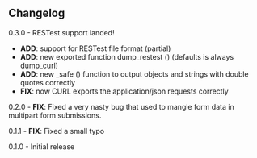 ## Changelog

0.3.0 - RESTest support landed!
  - **ADD**: support for RESTest file format (partial)
  - **ADD**: new exported function dump_restest ()  (defaults is always dump_curl)
  - **ADD**: new _safe () function to output objects and strings with double quotes correctly
  - **FIX**: now CURL exports the application/json requests correctly

0.2.0 - **FIX**: Fixed a very nasty bug that used to mangle form data in multipart form submissions.

0.1.1 - **FIX**: Fixed a small typo

0.1.0 - Initial release
